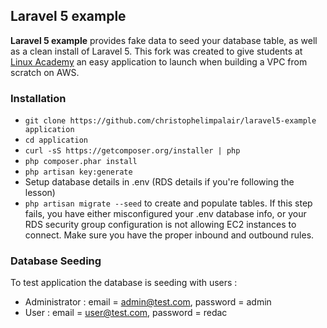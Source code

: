 ## Laravel 5 example ##

**Laravel 5 example** provides fake data to seed your database table, as well as a clean install of Laravel 5. This fork was created to give students at [Linux Academy](https://linuxacademy.com) an easy application to launch when building a VPC from scratch on AWS.

### Installation ###

* `git clone https://github.com/christophelimpalair/laravel5-example application`
* `cd application`
* `curl -sS https://getcomposer.org/installer | php`
* `php composer.phar install`
* `php artisan key:generate`
* Setup database details in .env (RDS details if you're following the lesson)
* `php artisan migrate --seed` to create and populate tables. If this step fails, you have either misconfigured your .env database info, or your RDS security group configuration is not allowing EC2 instances to connect. Make sure you have the proper inbound and outbound rules.


### Database Seeding ###

To test application the database is seeding with users :

* Administrator : email = admin@test.com, password = admin
* User : email = user@test.com, password = redac